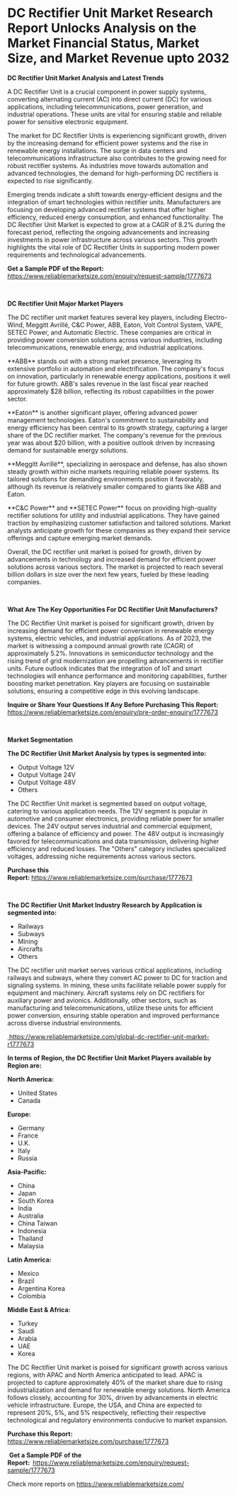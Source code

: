 <p><h1>DC Rectifier Unit Market Research Report Unlocks Analysis on the Market Financial Status, Market Size, and Market Revenue upto 2032</h1></p><p><strong>DC Rectifier Unit Market Analysis and Latest Trends</strong></p>
<p><p>A DC Rectifier Unit is a crucial component in power supply systems, converting alternating current (AC) into direct current (DC) for various applications, including telecommunications, power generation, and industrial operations. These units are vital for ensuring stable and reliable power for sensitive electronic equipment.</p><p>The market for DC Rectifier Units is experiencing significant growth, driven by the increasing demand for efficient power systems and the rise in renewable energy installations. The surge in data centers and telecommunications infrastructure also contributes to the growing need for robust rectifier systems. As industries move towards automation and advanced technologies, the demand for high-performing DC rectifiers is expected to rise significantly.</p><p>Emerging trends indicate a shift towards energy-efficient designs and the integration of smart technologies within rectifier units. Manufacturers are focusing on developing advanced rectifier systems that offer higher efficiency, reduced energy consumption, and enhanced functionality. The DC Rectifier Unit Market is expected to grow at a CAGR of 8.2% during the forecast period, reflecting the ongoing advancements and increasing investments in power infrastructure across various sectors. This growth highlights the vital role of DC Rectifier Units in supporting modern power requirements and technological advancements.</p></p>
<p><strong>Get a Sample PDF of the Report:&nbsp;</strong> <a href="https://www.reliablemarketsize.com/enquiry/request-sample/1777673?utm_campaign=2378&utm_medium=2&utm_source=Github&utm_content=ia&utm_term=18022025&utm_id=dc-rectifier-unit">https://www.reliablemarketsize.com/enquiry/request-sample/1777673</a></p>
<p>&nbsp;</p>
<p><strong>DC Rectifier Unit Major Market Players</strong></p>
<p><p>The DC rectifier unit market features several key players, including Electro-Wind, Meggitt Avrillé, C&C Power, ABB, Eaton, Volt Control System, VAPE, SETEC Power, and Automatic Electric. These companies are critical in providing power conversion solutions across various industries, including telecommunications, renewable energy, and industrial applications.</p><p>**ABB** stands out with a strong market presence, leveraging its extensive portfolio in automation and electrification. The company's focus on innovation, particularly in renewable energy applications, positions it well for future growth. ABB's sales revenue in the last fiscal year reached approximately $28 billion, reflecting its robust capabilities in the power sector.</p><p>**Eaton** is another significant player, offering advanced power management technologies. Eaton's commitment to sustainability and energy efficiency has been central to its growth strategy, capturing a larger share of the DC rectifier market. The company's revenue for the previous year was about $20 billion, with a positive outlook driven by increasing demand for sustainable energy solutions.</p><p>**Meggitt Avrillé**, specializing in aerospace and defense, has also shown steady growth within niche markets requiring reliable power systems. Its tailored solutions for demanding environments position it favorably, although its revenue is relatively smaller compared to giants like ABB and Eaton.</p><p>**C&C Power** and **SETEC Power** focus on providing high-quality rectifier solutions for utility and industrial applications. They have gained traction by emphasizing customer satisfaction and tailored solutions. Market analysts anticipate growth for these companies as they expand their service offerings and capture emerging market demands.</p><p>Overall, the DC rectifier unit market is poised for growth, driven by advancements in technology and increased demand for efficient power solutions across various sectors. The market is projected to reach several billion dollars in size over the next few years, fueled by these leading companies.</p></p>
<p>&nbsp;</p>
<p><strong>What Are The Key Opportunities For DC Rectifier Unit Manufacturers?</strong></p>
<p><p>The DC Rectifier Unit market is poised for significant growth, driven by increasing demand for efficient power conversion in renewable energy systems, electric vehicles, and industrial applications. As of 2023, the market is witnessing a compound annual growth rate (CAGR) of approximately 5.2%. Innovations in semiconductor technology and the rising trend of grid modernization are propelling advancements in rectifier units. Future outlook indicates that the integration of IoT and smart technologies will enhance performance and monitoring capabilities, further boosting market penetration. Key players are focusing on sustainable solutions, ensuring a competitive edge in this evolving landscape.</p></p>
<p><strong>Inquire or Share Your Questions If Any Before Purchasing This Report:</strong> <a href="https://www.reliablemarketsize.com/enquiry/pre-order-enquiry/1777673?utm_campaign=2378&utm_medium=2&utm_source=Github&utm_content=ia&utm_term=18022025&utm_id=dc-rectifier-unit">https://www.reliablemarketsize.com/enquiry/pre-order-enquiry/1777673</a></p>
<p>&nbsp;</p>
<p><strong>Market Segmentation</strong></p>
<p><strong>The DC Rectifier Unit Market Analysis by types is segmented into:</strong></p>
<p><ul><li>Output Voltage 12V</li><li>Output Voltage 24V</li><li>Output Voltage 48V</li><li>Others</li></ul></p>
<p><p>The DC Rectifier Unit market is segmented based on output voltage, catering to various application needs. The 12V segment is popular in automotive and consumer electronics, providing reliable power for smaller devices. The 24V output serves industrial and commercial equipment, offering a balance of efficiency and power. The 48V output is increasingly favored for telecommunications and data transmission, delivering higher efficiency and reduced losses. The "Others" category includes specialized voltages, addressing niche requirements across various sectors.</p></p>
<p><strong>Purchase this Report:&nbsp;</strong><a href="https://www.reliablemarketsize.com/purchase/1777673?utm_campaign=2378&utm_medium=2&utm_source=Github&utm_content=ia&utm_term=18022025&utm_id=dc-rectifier-unit">https://www.reliablemarketsize.com/purchase/1777673</a></p>
<p>&nbsp;</p>
<p><strong>The DC Rectifier Unit Market Industry Research by Application is segmented into:</strong></p>
<p><ul><li>Railways</li><li>Subways</li><li>Mining</li><li>Aircrafts</li><li>Others</li></ul></p>
<p><p>The DC rectifier unit market serves various critical applications, including railways and subways, where they convert AC power to DC for traction and signaling systems. In mining, these units facilitate reliable power supply for equipment and machinery. Aircraft systems rely on DC rectifiers for auxiliary power and avionics. Additionally, other sectors, such as manufacturing and telecommunications, utilize these units for efficient power conversion, ensuring stable operation and improved performance across diverse industrial environments.</p></p>
<p><a href="https://www.reliablemarketsize.com/global-dc-rectifier-unit-market-r1777673?utm_campaign=2378&utm_medium=2&utm_source=Github&utm_content=ia&utm_term=18022025&utm_id=dc-rectifier-unit">&nbsp;https://www.reliablemarketsize.com/global-dc-rectifier-unit-market-r1777673</a></p>
<p><strong>In terms of Region, the DC Rectifier Unit Market Players available by Region are:</strong></p>
<p>
    <p> <strong> North America: </strong>
        <ul>
            <li>United States</li>
            <li>Canada</li>
        </ul>
        </p> 
    <p> <strong> Europe: </strong>
        <ul>
            <li>Germany</li>
            <li>France</li>
            <li>U.K.</li>
            <li>Italy</li>
            <li>Russia</li>
        </ul>
        </p> 
    <p> <strong> Asia-Pacific: </strong>
        <ul>
            <li>China</li>
            <li>Japan</li>
            <li>South Korea</li>
            <li>India</li>
            <li>Australia</li>
            <li>China Taiwan</li>
            <li>Indonesia</li>
            <li>Thailand</li>
            <li>Malaysia</li>
        </ul>
        </p> 
    <p> <strong> Latin America: </strong>
        <ul>
            <li>Mexico</li>
            <li>Brazil</li>
            <li>Argentina Korea</li>
            <li>Colombia</li>
        </ul>
        </p> 
    <p> <strong> Middle East & Africa: </strong>
        <ul>
            <li>Turkey</li>
            <li>Saudi</li>
            <li>Arabia</li>
            <li>UAE</li>
            <li>Korea</li>
        </ul>
    </p>
    </p>
<p><p>The DC Rectifier Unit market is poised for significant growth across various regions, with APAC and North America anticipated to lead. APAC is projected to capture approximately 40% of the market share due to rising industrialization and demand for renewable energy solutions. North America follows closely, accounting for 30%, driven by advancements in electric vehicle infrastructure. Europe, the USA, and China are expected to represent 20%, 5%, and 5% respectively, reflecting their respective technological and regulatory environments conducive to market expansion.</p></p>
<p><strong>Purchase this Report: </strong><a href="https://www.reliablemarketsize.com/purchase/1777673?utm_campaign=2378&utm_medium=2&utm_source=Github&utm_content=ia&utm_term=18022025&utm_id=dc-rectifier-unit">https://www.reliablemarketsize.com/purchase/1777673</a></p>
<p>&nbsp;<strong>Get a Sample PDF of the Report:&nbsp;&nbsp;</strong><a href="https://www.reliablemarketsize.com/enquiry/request-sample/1777673?utm_campaign=2378&utm_medium=2&utm_source=Github&utm_content=ia&utm_term=18022025&utm_id=dc-rectifier-unit">https://www.reliablemarketsize.com/enquiry/request-sample/1777673</a></p>
<p><strong></strong></p>
<p>Check more reports on <a href="https://www.reliablemarketsize.com/?utm_campaign=2378&utm_medium=2&utm_source=Github&utm_content=ia&utm_term=18022025&utm_id=dc-rectifier-unit">https://www.reliablemarketsize.com/</a></p>